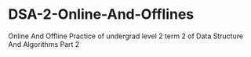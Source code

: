 # DSA-2-Online-And-Offlines
Online And Offline Practice of undergrad level 2 term 2 of Data Structure And Algorithms Part 2
